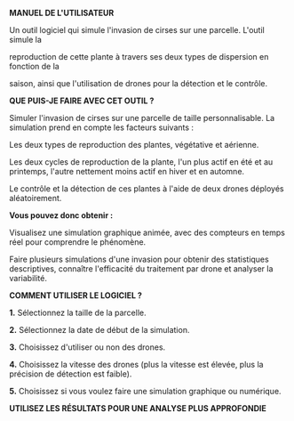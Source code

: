 ﻿

**<INVASION DE CIRSES >**

**MANUEL DE L'UTILISATEUR**

Un outil logiciel qui simule l'invasion de cirses sur une parcelle. L'outil simule la 

reproduction de cette plante à travers ses deux types de dispersion en fonction de la

saison, ainsi que l'utilisation de drones pour la détection et le contrôle.

**QUE PUIS-JE FAIRE AVEC CET OUTIL ?**

Simuler l'invasion de cirses sur une parcelle de taille personnalisable. La simulation prend en compte les facteurs suivants :

Les deux types de reproduction des plantes, végétative et aérienne.

Les deux cycles de reproduction de la plante, l'un plus actif en été et au printemps, l'autre nettement moins actif en hiver et en automne.

Le contrôle et la détection de ces plantes à l'aide de deux drones déployés aléatoirement.

**Vous pouvez donc obtenir :**

Visualisez une simulation graphique animée, avec des compteurs en temps réel pour comprendre le phénomène.

Faire plusieurs simulations d'une invasion pour obtenir des statistiques descriptives, connaître l'efficacité du traitement par drone et analyser la variabilité.

**COMMENT UTILISER LE LOGICIEL ?**

**1.** Sélectionnez la taille de la parcelle.

**2.** Sélectionnez la date de début de la simulation.

**3.** Choisissez d'utiliser ou non des drones.

**4.** Choisissez la vitesse des drones (plus la vitesse est élevée, plus la précision de détection est faible).

**5.** Choisissez si vous voulez faire une simulation graphique ou numérique.

**UTILISEZ LES RÉSULTATS POUR UNE ANALYSE PLUS APPROFONDIE**

**<MERCI>**

